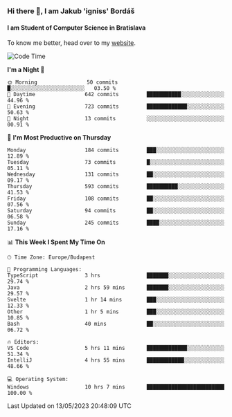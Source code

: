 ### Hi there 👋, I am Jakub 'igniss' Bordáš

#### I am Student of Computer Science in Bratislava
To know me better, head over to my [website](https://bordas.sk).


<!--START_SECTION:waka-->
![Code Time](http://img.shields.io/badge/Code%20Time-1%2C156%20hrs%2047%20mins-blue)

**I'm a Night 🦉** 

```text
🌞 Morning                50 commits          █░░░░░░░░░░░░░░░░░░░░░░░░   03.50 % 
🌆 Daytime                642 commits         ███████████░░░░░░░░░░░░░░   44.96 % 
🌃 Evening                723 commits         █████████████░░░░░░░░░░░░   50.63 % 
🌙 Night                  13 commits          ░░░░░░░░░░░░░░░░░░░░░░░░░   00.91 % 
```
📅 **I'm Most Productive on Thursday** 

```text
Monday                   184 commits         ███░░░░░░░░░░░░░░░░░░░░░░   12.89 % 
Tuesday                  73 commits          █░░░░░░░░░░░░░░░░░░░░░░░░   05.11 % 
Wednesday                131 commits         ██░░░░░░░░░░░░░░░░░░░░░░░   09.17 % 
Thursday                 593 commits         ██████████░░░░░░░░░░░░░░░   41.53 % 
Friday                   108 commits         ██░░░░░░░░░░░░░░░░░░░░░░░   07.56 % 
Saturday                 94 commits          ██░░░░░░░░░░░░░░░░░░░░░░░   06.58 % 
Sunday                   245 commits         ████░░░░░░░░░░░░░░░░░░░░░   17.16 % 
```


📊 **This Week I Spent My Time On** 

```text
🕑︎ Time Zone: Europe/Budapest

💬 Programming Languages: 
TypeScript               3 hrs               ███████░░░░░░░░░░░░░░░░░░   29.74 % 
Java                     2 hrs 59 mins       ███████░░░░░░░░░░░░░░░░░░   29.57 % 
Svelte                   1 hr 14 mins        ███░░░░░░░░░░░░░░░░░░░░░░   12.33 % 
Other                    1 hr 5 mins         ███░░░░░░░░░░░░░░░░░░░░░░   10.85 % 
Bash                     40 mins             ██░░░░░░░░░░░░░░░░░░░░░░░   06.72 % 

🔥 Editors: 
VS Code                  5 hrs 11 mins       █████████████░░░░░░░░░░░░   51.34 % 
IntelliJ                 4 hrs 55 mins       ████████████░░░░░░░░░░░░░   48.66 % 

💻 Operating System: 
Windows                  10 hrs 7 mins       █████████████████████████   100.00 % 
```


 Last Updated on 13/05/2023 20:48:09 UTC
<!--END_SECTION:waka-->
